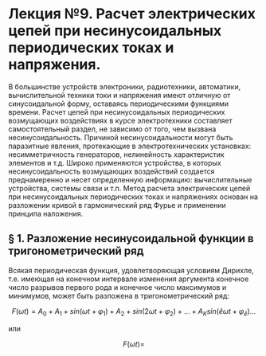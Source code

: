 # Лекция №9. Расчет электрических цепей при несинусоидальных периодических токах и напряжения.

В большинстве устройств электроники, радиотехники, автоматики, вычислительной техники токи и напряжения имеют отличную от синусоидальной форму, оставаясь периодическими функциями времени. Расчет цепей при несинусоидальных периодических возмущающих воздействиях в курсе электротехники составляет самостоятельный раздел, не зависимо от того, чем вызвана несинусоидальность. Причиной несинусоидальности могут быть паразитные явления, протекающие в электротехнических установках: несимметричность генераторов, нелинейность характеристик элементов и т.д.
Широко применяются устройства, в которых несинусоидальность возмущающих воздействий создается преднамеренно и несет определенную информацию: вычислительные устройства, системы связи и т.п.
Метод расчета электрических цепей при несинусоидальных периодических токах и напряжениях основан на разложении кривой в гармонический ряд Фурье и применении принципа наложения.

## § 1. Разложение несинусоидальной функции в тригонометрический ряд

Всякая периодическая функция, удовлетворяющая условиям Дирихле, т.е. имеющая на конечном интервале изменения аргумента конечное число разрывов первого рода и конечное число максимумов и минимумов, может быть разложена в тригонометрический ряд:

```math
F(ω t) = A_0 + A_1+sin(ωt+φ_1)+A_2+sin(2ωt+φ_2)+...+A_Ksin(êωt +φ_ê)...
```

или

```math
F(ω t) = 
```
